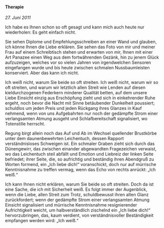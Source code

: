 #### Therapie

_27. Juni 2011_

Ich habe es Ihnen schon so oft gesagt und kann mich auch heute nur wiederholen: Es geht einfach nicht.

Sie sehen Diplome und Empfehlungsschreiben an einer Wand und glauben, ich könne Ihnen die Liebe erklären. Sie sehen das Foto von mir und meiner Frau auf einem Schreibtisch stehen und erwarten von mir, Ihnen mit einer Art Panazee einen Weg aus dem fortwährenden Gezänk, hin zu jenem Glück aufzuzeigen, welches vor so vielen Jahren von irgendwelchen Sensoren eingefangen wurde und bis heute zwischen schmalen Nussbaumleisten konserviert. Aber das kann ich nicht.

Ich weiß nicht, warum Sie beide so oft streiten. Ich weiß nicht, warum wir so oft streiten, und warum wir letztlich allen Streit wie Lenden auf diesen kieldurchzogenen Federkern minderer Qualität betten, auf dem unsere Liebe Einsicht einzig aus Erschöpfung zieht und sich in einkehrender Ruhe ergeht, noch bevor die Nacht mit Sinne betäubender Dunkelheit poussiert; schuldlos um jeden Preis und jeden Rückgang ihres Glanzes in Kauf nehmend, wenn von uns Aufgebahrten nur noch der gedämpfte Strom einer verlangsamten Atmung ausgeht und Schlafbereitschaft signalisiert, wo Totenstille herrscht.

Regung birgt allein noch das Auf und Ab im Wechsel quellender Brustkörbe unter dem daunenbewehrten Leichentuch, dessen Rapport verständnisloses Schweigen ist. Ein schmaler Graben zieht sich durch das Dünengewirr, das zwischen einander abgewandten Fragezeichen verwaist, wo das Leichentuch steil abfällt und Emotion und Liebreiz der linken Seite befriedet; ihrer Seite, die, so aufrichtig und beständig ihren Abendgruß zu Worten formend, ein „Ich liebe dich!“ voranschickt, doch nur auf mürrische Kenntnisnahme zu treffen vermag, wenn das Echo von rechts anrückt: „Ich weiß.“

Ich kann Ihnen nicht erklären, warum Sie beide so oft streiten. Doch da ist eine Sache, die ich mit Sicherheit weiß. Es folgt immer der Augenblick, wenn die Liebe, allen Streit zum Trotz, schuldbewusst ihren alten Glanz zurückfordert; wenn der gedämpfte Strom einer verlangsamten Atmung Einsicht signalisiert und mürrische Kenntnisnahme resignierender Aufrichtigkeit weicht, um halbverständlich zischelnd ein „Ich liebe dich!“ hervorzubringen, das, kaum verdient, von verständnisvoller Beständigkeit empfangen werden wird: „Ich weiß.“
